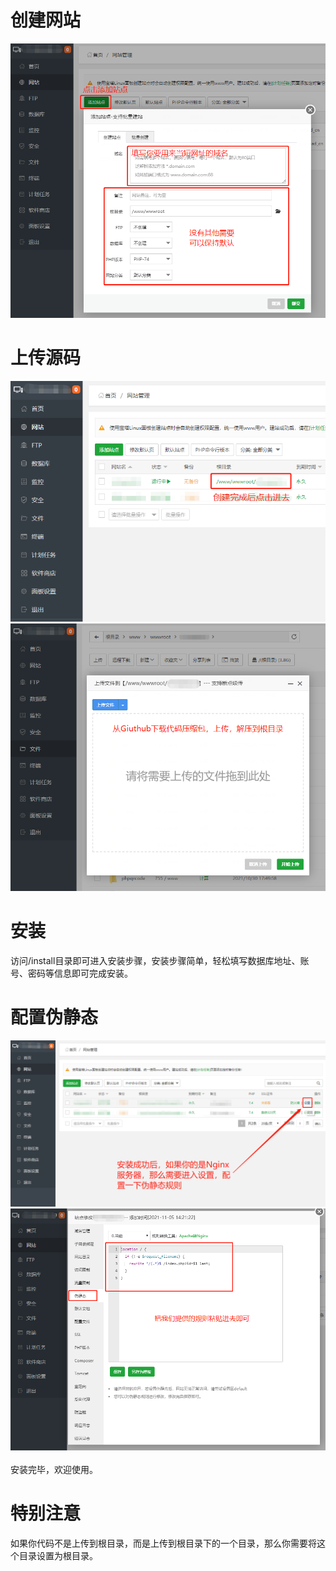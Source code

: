 # 创建网站
<img src="https://github.com/likeyun/TANKING/blob/master/111.png"/><br/>
# 上传源码
<img src="https://github.com/likeyun/TANKING/blob/master/222.png"/><br/>
<img src="https://github.com/likeyun/TANKING/blob/master/333.png"/><br/>
# 安装
访问/install目录即可进入安装步骤，安装步骤简单，轻松填写数据库地址、账号、密码等信息即可完成安装。<br/>
# 配置伪静态
<img src="https://github.com/likeyun/TANKING/blob/master/444.png"/><br/>
<img src="https://github.com/likeyun/TANKING/blob/master/555.png"/><br/><br/>
安装完毕，欢迎使用。
# 特别注意
如果你代码不是上传到根目录，而是上传到根目录下的一个目录，那么你需要将这个目录设置为根目录。
